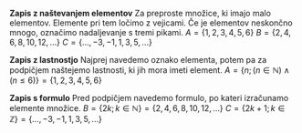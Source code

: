 **Zapis z naštevanjem elementov**
Za preproste množice, ki imajo malo elementov.
Elemente pri tem ločimo z vejicami.
Če je elementov neskončno mnogo, označimo nadaljevanje s tremi pikami.
$A = \{1, 2, 3, 4, 5, 6 \}$
$B = \{2, 4, 6, 8, 10, 12, ...\}$
$C = \{..., −3, −1, 1, 3, 5, ...\}$

**Zapis z lastnostjo**
Najprej navedemo oznako elementa, potem pa za podpičjem naštejemo lastnosti, ki jih mora imeti element.
$A = \{n; (n \in \mathbb{N}) \land (n \leq 6)\} = \{1, 2, 3, 4, 5, 6\}$

**Zapis s formulo**
Pred podpičjem navedemo formulo, po kateri izračunamo elemente množice.
$B = \{2k; k \in \mathbb{N} \} = \{2, 4, 6, 8, 10, 12, \dots \}$
$C = \{2k + 1; k \in \mathbb{Z} \} = \{ \dots, -3, -1, 1, 3, 5, \dots \}$
